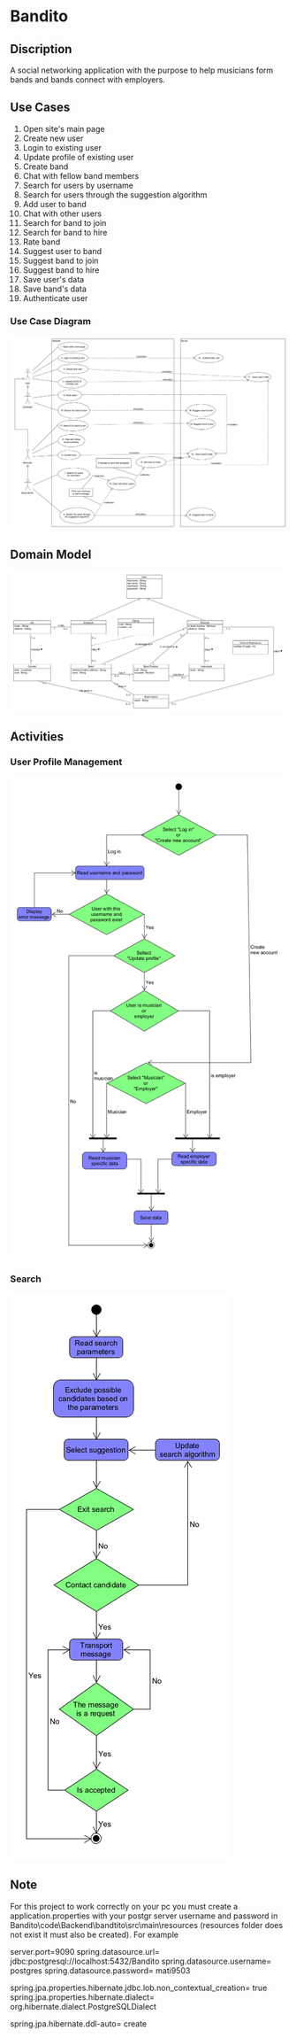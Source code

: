 # Bandito
 
## Discription 

A social networking application with the purpose to help musicians form bands and bands connect with employers.  

## Use Cases

1. Open site's main page
2. Create new user
3. Login to existing user
4. Update profile of existing user 
5. Create band
6. Chat with fellow band members
7. Search for users by username 
8. Search for users through the suggestion algorithm
9. Add user to band
10. Chat with other users
11. Search for band to join
12. Search for band to hire
13. Rate band
14. Suggest user to band
15. Suggest band to join
16. Suggest band to hire
17. Save user's data
18. Save band's data
19. Authenticate user

### Use Case Diagram

![Use case Diagram](docs/UseCase.png)

## Domain Model

![Domain Model Diagram](docs/DomainModel.png)

## Activities

### User Profile Management

![User Profile Management Activity Diagram](docs/UserProfileManagement.png)

### Search

![Search Activity Diagram](docs/Search.png)

## Note
For this project to work correctly on your pc you must create a application.properties with your postgr
 server username and password in Bandito\code\Backend\bandtito\src\main\resources
(resources folder does not exist it must also be created). For example <br />

server.port=9090
spring.datasource.url= jdbc:postgresql://localhost:5432/Bandito
spring.datasource.username= postgres
spring.datasource.password= mati9503 

spring.jpa.properties.hibernate.jdbc.lob.non_contextual_creation= true
spring.jpa.properties.hibernate.dialect= org.hibernate.dialect.PostgreSQLDialect

spring.jpa.hibernate.ddl-auto= create

